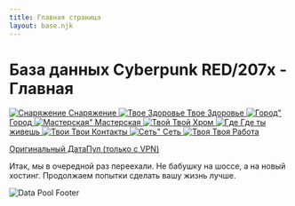 ```yaml
---
title: Главная страница
layout: base.njk
---
```


# База данных Cyberpunk RED/207x - Главная

<div class="tile-grid">
  <a href="{{ '/equipment/' | url }}" class="tile-button">
    <img src="{{ '/images/content/main-page/equipment.png' | url }}" alt="Снаряжение" />
    <span>Снаряжение</span>
  </a>
  <a href="{{ '/health/' | url }}" class="tile-button">
    <img src="{{ '/images/content/main-page/health.png' | url }}" alt="Твое Здоровье" />
    <span>Твое Здоровье</span>
  </a>
  <a href="{{ '/city/' | url }}" class="tile-button">
    <img src="{{ '/images/content/main-page/city.png' | url }}" alt=Город" />
    <span>Город</span>
  </a>
  <a href="{{ '/workshop/' | url }}" class="tile-button">
    <img src="{{ '/images/content/main-page/workshop.png' | url }}" alt=Мастерская" />
    <span>Мастерская</span>
  </a>
  <a href="{{ '/chrome/' | url }}" class="tile-button">
    <img src="{{ '/images/content/main-page/chrome.png' | url }}" alt=Твой Хром" />
    <span>Твой Хром</span>
  </a>
  <a href="{{ '/home/' | url }}" class="tile-button">
    <img src="{{ '/images/content/main-page/home.png' | url }}" alt=Где ты живешь" />
    <span>Где ты живешь</span>
  </a>
  <a href="{{ '/contacts/' | url }}" class="tile-button">
    <img src="{{ '/images/content/main-page/contacts.png' | url }}" alt=Твои Контакты" />
    <span>Твои Контакты</span>
  </a>
  <a href="{{ '/net/' | url }}" class="tile-button">
    <img src="{{ '/images/content/main-page/net.png' | url }}" alt=Сеть" />
    <span>Сеть</span>
  </a>
  <a href="{{ '/job/' | url }}" class="tile-button">
    <img src="{{ '/images/content/main-page/job.png' | url }}" alt=Твоя Работа" />
    <span>Твоя Работа</span>
  </a>
</div>



<a href="https://coda.io/@a-leon/data-pool-0-95-coda" target="_blank">Оригинальный ДатаПул (только с VPN)</a>

Итак, мы в очередной раз переехали. Не бабушку на шоссе, а на новый хостинг. Продолжаем попытки сделать вашу жизнь лучше.


<img src="{{ '/images/data-pool_footer.png' | url }}" alt="Data Pool Footer" class="footer-image" />
